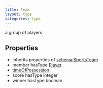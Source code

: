 ```yaml
---
title: Team
layout: type
categories: type
---
```


a group of players

## Properties

*   Inherits properties of [schema:SportsTeam](http://schema.org/SportsTeam)
*   member hasType [Player](Player)
*   [timeOfPossession](timeOfPossession)
*   score hasType integer
*   winner hasType boolean
